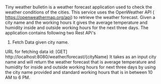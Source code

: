 Tiny weather bulletin is a weather forecast application used to check the weather conditions of the cities.
This service uses the OpenWeather API (​ https://openweathermap.org/api​ ) to retrieve the weather forecast.
Given a city name and the working hours it gives the average temperature and humidity inside and outside
working hours for the next three days.
The application contains following two Rest APi's

1. Fetch Data given city name.

URL for fetching data id:
[GET] http://localhost:8080/weather/forecast/{cityName}
It takes as an input city name and will return the weather forecast that is average temperature and humidity
for inside and outside working hours for next three days by using the city name provided and standard working hours
that is in between 10 AM to 6 PM.